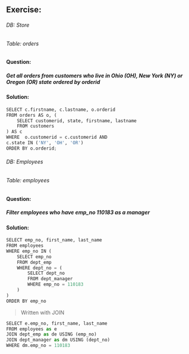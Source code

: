 ## Exercise:

###### DB: Store
###### Table: orders

#### Question:
##### Get all orders from customers who live in Ohio (OH), New York (NY) or Oregon (OR) state ordered by orderid

#### Solution:


```python
SELECT c.firstname, c.lastname, o.orderid 
FROM orders AS o, (
    SELECT customerid, state, firstname, lastname
    FROM customers
) AS c
WHERE  o.customerid = c.customerid AND 
c.state IN ('NY', 'OH', 'OR')
ORDER BY o.orderid;
```


###### DB: Employees
###### Table: employees
#### Question:
##### Filter employees who have emp_no 110183 as a manager

#### Solution:


```python
SELECT emp_no, first_name, last_name
FROM employees
WHERE emp_no IN (
    SELECT emp_no
    FROM dept_emp
    WHERE dept_no = (
        SELECT dept_no 
        FROM dept_manager
        WHERE emp_no = 110183
    )
)
ORDER BY emp_no
```

 >Written with JOIN
```python
SELECT e.emp_no, first_name, last_name
FROM employees as e
JOIN dept_emp as de USING (emp_no)
JOIN dept_manager as dm USING (dept_no)
WHERE dm.emp_no = 110183
```